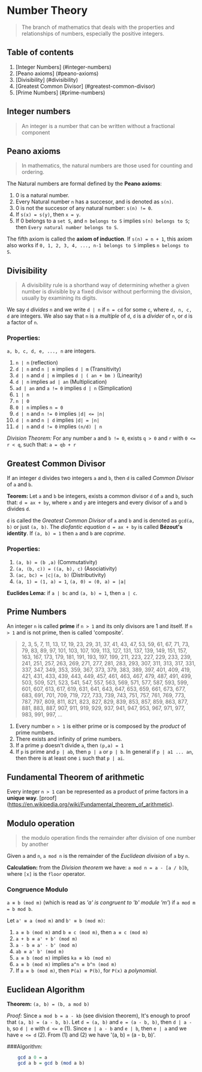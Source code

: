 # Number Theory
> The branch of mathematics that deals with the properties and relationships of numbers, especially the positive integers.

## Table of contents

1. [Integer Numbers] (#integer-numbers)
2. [Peano axioms] (#peano-axioms)
3. [Divisibility] (#divisibility)
4. [Greatest Common Divisor] (#greatest-common-divisor)
5. [Prime Numbers] (#prime-numbers)

## Integer numbers
> An integer is a number that can be written without a fractional component

## Peano axioms

> In mathematics, the natural numbers are those used for counting and ordering.

The Natural numbers are formal defined by the **Peano axioms**:

1. 0 is a natural number.
2. Every Natural number `n` has a succesor, and is denoted as `s(n)`.
3. 0 is not the succesor of any natural number: `s(n) != 0`.
4. If `s(x) = s(y)`, then `x = y`.
5. If 0 belongs to a `set S`, and `n belongs to S` implies `s(n) belongs to S`;
   then `Every natural number belongs to S`.

The fifth axiom is called the **axiom of induction**. If `s(n) = n + 1`, this
axiom also works if `0, 1, 2, 3, 4, ..., n-1 belongs to S` implies `n belongs to S`.

## Divisibility
>A divisibility rule is a shorthand way of determining whether a given number is divisible by a fixed divisor without performing the division, usually by examining its digits.

We say `d` *divides* `n` and we write `d | n` if `n = cd` for some `c`, where `d, n, c, d` are integers. We also say that `n` is a *multiple* of `d`, `d` is a *divider* of `n`, or `d` is a factor of `n`.

### Properties:

`a, b, c, d, e, ..., n` are integers.

1. `n | n` (reflection)
2. `d | n` and `n | m` implies `d | m` (Transitivity)
3. `d | n` and `d | m` implies `d | ( an + bm )` (Linearity)
4. `d | n` implies `ad | an` (Multiplication)
5. `ad | an` and `a != 0` implies `d | n` (Simplication)
6. `1 | n`
7. `n | 0`
8. `0 | n` implies `n = 0`
9. `d | n` and `n != 0` implies `|d| <= |n|`
9. `d | n` and `n | d` implies `|d| = |n|`
10. `d | n` and `d != 0` implies `(n/d) | n`

*Division Theorem:* For any number `a` and `b != 0`, exists `q > 0` and `r` with `0 <= r < q`, such
that: `a = qb + r`

## Greatest Common Divisor

If an integer `d` divides two integers `a` and `b`, then `d` is called *Common Divisor* of `a` and `b`.

**Teorem:** Let `a` and `b` be integers, exists a common divisor `d` of `a` and `b`, such that: `d = ax + by`, where `x` and `y` are integers and every divisor of `a` and `b` divides `d`.

`d` is called the *Greatest Common Divisor* of `a` and `b` and is denoted as `gcd(a, b)` or just `(a, b)`. The *diofantic equation* `d = ax + by` is called **Bézout's identity**. If `(a, b) = 1` then `a` and `b` are *coprime*.

### Properties:

1. `(a, b) = (b ,a)` (Commutativity)
2. `(a, (b, c)) = ((a, b), c)` (Asociativity)
2. `(ac, bc) = |c|(a, b)` (Distributivity)
2. `(a, 1) = (1, a) = 1`, `(a, 0) = (0, a) = |a|`

**Euclides Lema:** if `a | bc` and `(a, b) = 1`, then `a | c`.

## Prime Numbers

An integer `n` is called **prime** if `n > 1` and its only divisors are 1 and
itself. If `n > 1` and is not prime, then is called 'composite'.

> 2, 3, 5, 7, 11, 13, 17, 19, 23, 29, 31, 37, 41, 43, 47, 53, 59, 61, 67, 71, 73, 79, 83, 89, 97, 101, 103, 107, 109, 113, 127, 131, 137, 139, 149, 151, 157, 163, 167, 173, 179, 181, 191, 193, 197, 199, 211, 223, 227, 229, 233, 239, 241, 251, 257, 263, 269, 271, 277, 281, 283, 293, 307, 311, 313, 317, 331, 337, 347, 349, 353, 359, 367, 373, 379, 383, 389, 397, 401, 409, 419, 421, 431, 433, 439, 443, 449, 457, 461, 463, 467, 479, 487, 491, 499, 503, 509, 521, 523, 541, 547, 557, 563, 569, 571, 577, 587, 593, 599, 601, 607, 613, 617, 619, 631, 641, 643, 647, 653, 659, 661, 673, 677, 683, 691, 701, 709, 719, 727, 733, 739, 743, 751, 757, 761, 769, 773, 787, 797, 809, 811, 821, 823, 827, 829, 839, 853, 857, 859, 863, 877, 881, 883, 887, 907, 911, 919, 929, 937, 941, 947, 953, 967, 971, 977, 983, 991, 997, ...

1. Every number `n > 1` is either prime or is composed by the *product* of prime numbers.
2. There exists and infinity of prime numbers.
3. If a prime `p` doesn't divide `a`, then `(p,a) = 1`
4. If `p` is prime and `p | ab`, then `p | a` or `p | b`. In general if `p |
   a1 ... an`, then there is at least one `i` such that `p | ai`.

## Fundamental Theorem of arithmetic

Every integer `n > 1` can be represented as a product of prime factors in a
**unique way**. [proof] (https://en.wikipedia.org/wiki/Fundamental_theorem_of_arithmetic).

## Modulo operation

> the modulo operation finds the remainder after division of one number by
> another

Given `a` and `n`, `a mod n` is the remainder of the *Euclidean division* of
`a`
by `n`.

**Calculation:** from the *Division theorem* we have: `a mod n = a - [a / b]b`,
where `[x]` is the `floor` operator.

### Congruence Modulo

`a ≡ b (mod m)` (which is read as *'a' is congruent to 'b' module 'm'*) if `a mod m = b mod b`.

Let `a' ≡ a (mod m)` and `b' ≡ b (mod m)`:

1. `a ≡ b (mod m)` and `b ≡ c (mod m)`, then `a ≡ c (mod m)`
2. `a + b ≡ a' + b' (mod m)`
3. `a - b ≡ a' - b' (mod m)`
4. `ab ≡ a' b' (mod m)`
5. `a ≡ b (mod m)` implies `ka ≡ kb (mod m)`
6. `a ≡ b (mod m)` implies `a^n ≡ b^n (mod m)`
7. If `a ≡ b (mod m)`, then `P(a) ≡ P(b)`, for `P(x)` a *polynomial*.

## Euclidean Algorithm

**Theorem:** `(a, b) = (b, a mod b)`

*Proof:* Since `a mod b = a - kb` (see division theorem), It's enough to proof
that `(a, b) = (a - b, b)`. Let `d = (a, b)` and `e = (a - b, b)`, then `d | a - b`, so `d | e`
with `d <= e` (1). Since `e | a - b` and `e | b`, then `e | a` and we have `e <= d` (2). From (1) and (2)
we have '(a, b) = (a - b, b)'.

###Algorithm:

```haskell
    gcd a 0 = a
    gcd a b = gcd b (mod a b)
```
